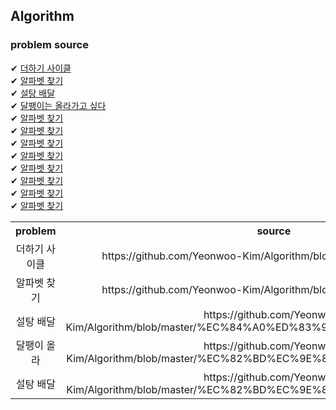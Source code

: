 ## Algorithm

### problem source

✔ [더하기 사이클](https://www.acmicpc.net/problem/1110) <br>
✔ [알파벳 찾기](https://www.acmicpc.net/problem/10809) <br>
✔ [설탕 배달](https://www.acmicpc.net/problem/2839) <br>
✔ [달팽이는 올라가고 싶다](https://www.acmicpc.net/problem/2869) <br>
✔ [알파벳 찾기](https://www.acmicpc.net/problem/10809) <br>
✔ [알파벳 찾기](https://www.acmicpc.net/problem/10809) <br>
✔ [알파벳 찾기](https://www.acmicpc.net/problem/10809) <br>
✔ [알파벳 찾기](https://www.acmicpc.net/problem/10809) <br>
✔ [알파벳 찾기](https://www.acmicpc.net/problem/10809) <br>
✔ [알파벳 찾기](https://www.acmicpc.net/problem/10809) <br>
✔ [알파벳 찾기](https://www.acmicpc.net/problem/10809) <br>
✔ [알파벳 찾기](https://www.acmicpc.net/problem/10809) <br>



<table>
  <th>problem</th>
  <th>source</th>
  
  <tr>
    <td align="center"> 더하기 사이클 </td>
    <td align="center"> https://github.com/Yeonwoo-Kim/Algorithm/blob/master/17595719.py3 </td>
  </tr>
  
  <tr>
   <td align="center"> 알파벳 찾기 </td>
   <td align="center"> https://github.com/Yeonwoo-Kim/Algorithm/blob/master/18287191.py3 </td>
  </tr>
    <tr>
   <td align="center"> 설탕 배달</td>
   <td align="center"> https://github.com/Yeonwoo-Kim/Algorithm/blob/master/%EC%84%A0%ED%83%9D%EC%A0%95%EB%A0%AC.c </td>
  </tr>
    <tr>
   <td align="center"> 달팽이 올라 </td>
   <td align="center"> https://github.com/Yeonwoo-Kim/Algorithm/blob/master/%EC%82%BD%EC%9E%85%EC%A0%95%EB%A0%AC.c </td>
  </tr>
  <tr>
   <td align="center"> 설탕 배달 </td>
   <td align="center"> https://github.com/Yeonwoo-Kim/Algorithm/blob/master/%EC%82%BD%EC%9E%85%EC%A0%95%EB%A0%AC.c </td>
  </tr>
  
  
  
</table>
